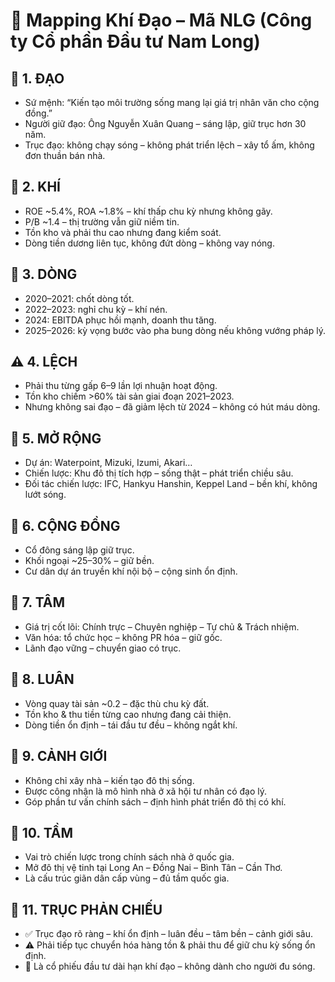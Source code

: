 
# 📍 Mapping Khí Đạo – Mã NLG (Công ty Cổ phần Đầu tư Nam Long)

## 🌱 1. ĐẠO
- Sứ mệnh: “Kiến tạo môi trường sống mang lại giá trị nhân văn cho cộng đồng.”
- Người giữ đạo: Ông Nguyễn Xuân Quang – sáng lập, giữ trục hơn 30 năm.
- Trục đạo: không chạy sóng – không phát triển lệch – xây tổ ấm, không đơn thuần bán nhà.

## 💨 2. KHÍ
- ROE ~5.4%, ROA ~1.8% – khí thấp chu kỳ nhưng không gãy.
- P/B ~1.4 – thị trường vẫn giữ niềm tin.
- Tồn kho và phải thu cao nhưng đang kiểm soát.
- Dòng tiền dương liên tục, không đứt dòng – không vay nóng.

## 🌊 3. DÒNG
- 2020–2021: chốt dòng tốt.
- 2022–2023: nghỉ chu kỳ – khí nén.
- 2024: EBITDA phục hồi mạnh, doanh thu tăng.
- 2025–2026: kỳ vọng bước vào pha bung dòng nếu không vướng pháp lý.

## ⚠️ 4. LỆCH
- Phải thu từng gấp 6–9 lần lợi nhuận hoạt động.
- Tồn kho chiếm >60% tài sản giai đoạn 2021–2023.
- Nhưng không sai đạo – đã giảm lệch từ 2024 – không có hút máu dòng.

## 🚀 5. MỞ RỘNG
- Dự án: Waterpoint, Mizuki, Izumi, Akari…
- Chiến lược: Khu đô thị tích hợp – sống thật – phát triển chiều sâu.
- Đối tác chiến lược: IFC, Hankyu Hanshin, Keppel Land – bền khí, không lướt sóng.

## 👥 6. CỘNG ĐỒNG
- Cổ đông sáng lập giữ trục.
- Khối ngoại ~25–30% – giữ bền.
- Cư dân dự án truyền khí nội bộ – cộng sinh ổn định.

## 🧠 7. TÂM
- Giá trị cốt lõi: Chính trực – Chuyên nghiệp – Tự chủ & Trách nhiệm.
- Văn hóa: tổ chức học – không PR hóa – giữ gốc.
- Lãnh đạo vững – chuyển giao có trục.

## 🔁 8. LUÂN
- Vòng quay tài sản ~0.2 – đặc thù chu kỳ đất.
- Tồn kho & thu tiền từng cao nhưng đang cải thiện.
- Dòng tiền ổn định – tái đầu tư đều – không ngắt khí.

## 🗻 9. CẢNH GIỚI
- Không chỉ xây nhà – kiến tạo đô thị sống.
- Được công nhận là mô hình nhà ở xã hội tư nhân có đạo lý.
- Góp phần tư vấn chính sách – định hình phát triển đô thị có khí.

## 🧭 10. TẦM
- Vai trò chiến lược trong chính sách nhà ở quốc gia.
- Mở đô thị vệ tinh tại Long An – Đồng Nai – Bình Tân – Cần Thơ.
- Là cấu trúc giãn dân cấp vùng – đủ tầm quốc gia.

## 🔄 11. TRỤC PHẢN CHIẾU
- ✅ Trục đạo rõ ràng – khí ổn định – luân đều – tâm bền – cảnh giới sâu.
- ⚠️ Phải tiếp tục chuyển hóa hàng tồn & phải thu để giữ chu kỳ sống ổn định.
- 🔭 Là cổ phiếu đầu tư dài hạn khí đạo – không dành cho người đu sóng.

